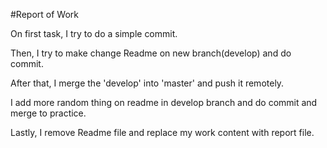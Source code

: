 #Report of Work

On first task, I try to do a simple commit.

Then, I try to make change Readme on new branch(develop) and do commit.

After that, I merge the 'develop' into 'master' and push it remotely.

I add more random thing on readme in develop branch and do commit and merge to practice.

Lastly, I remove Readme file and replace my work content with report file.
